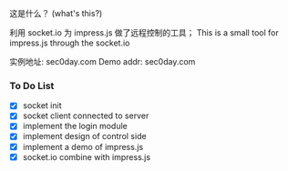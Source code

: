 这是什么？
(what's this?)

利用 socket.io 为 impress.js 做了远程控制的工具；
This is a small tool for impress.js through the socket.io

实例地址: sec0day.com
Demo addr:   sec0day.com

### To Do List

- [x] socket init
- [x] socket client connected to server
- [x] implement the login module
- [x] implement design of control side
- [x] implement a demo of impress.js
- [x] socket.io combine with impress.js
